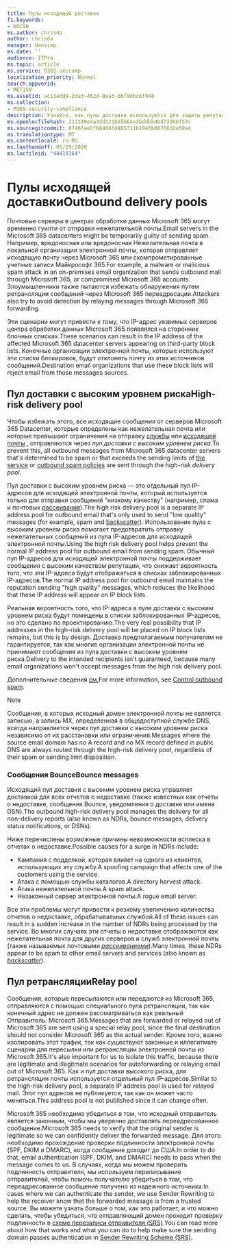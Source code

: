 ```yaml
---
title: Пулы исходящей доставки
f1.keywords:
- NOCSH
ms.author: chrisda
author: chrisda
manager: dansimp
ms.date: ''
audience: ITPro
ms.topic: article
ms.service: O365-seccomp
localization_priority: Normal
search.appverid:
- MET150
ms.assetid: ac11edd9-2da3-462d-8ea3-bbf9dbc6f948
ms.collection:
- M365-security-compliance
description: Узнайте, как пулы доставки используются для защиты репутации почтовых серверов в центрах обработки данных Microsoft 365.
ms.openlocfilehash: 213149eda3dd121b65b64e3bddbb4bd73d66f57c
ms.sourcegitcommit: 6746fae2f68400fd985711b1945b66766d2a59a4
ms.translationtype: MT
ms.contentlocale: ru-RU
ms.lasthandoff: 05/29/2020
ms.locfileid: "44419164"
---
```

# <a name="outbound-delivery-pools"></a><span data-ttu-id="cac8d-103">Пулы исходящей доставки</span><span class="sxs-lookup"><span data-stu-id="cac8d-103">Outbound delivery pools</span></span>

<span data-ttu-id="cac8d-104">Почтовые серверы в центрах обработки данных Microsoft 365 могут временно гуилти от отправки нежелательной почты.</span><span class="sxs-lookup"><span data-stu-id="cac8d-104">Email servers in the Microsoft 365 datacenters might be temporarily guilty of sending spam.</span></span> <span data-ttu-id="cac8d-105">Например, вредоносная или вредоносная Нежелательная почта в локальной организации электронной почты, которая отправляет исходящую почту через Microsoft 365 или скомпрометированные учетные записи Майкрософт 365.</span><span class="sxs-lookup"><span data-stu-id="cac8d-105">For example, a malware or malicious spam attack in an on-premises email organization that sends outbound mail through Microsoft 365, or compromised Microsoft 365 accounts.</span></span> <span data-ttu-id="cac8d-106">Злоумышленники также пытаются избежать обнаружения путем ретрансляции сообщений через Microsoft 365 переадресации.</span><span class="sxs-lookup"><span data-stu-id="cac8d-106">Attackers also try to avoid detection by relaying messages through Microsoft 365 forwarding.</span></span>

<span data-ttu-id="cac8d-107">Эти сценарии могут привести к тому, что IP-адрес уязвимых серверов центра обработки данных Microsoft 365 появлялся на сторонних блочных списках.</span><span class="sxs-lookup"><span data-stu-id="cac8d-107">These scenarios can result in the IP address of the affected Microsoft 365 datacenter servers appearing on third-party block lists.</span></span> <span data-ttu-id="cac8d-108">Конечные организации электронной почты, которые используют эти списки блокировок, будут отклонять почту из этих источников сообщений.</span><span class="sxs-lookup"><span data-stu-id="cac8d-108">Destination email organizations that use these block lists will reject email from those messages sources.</span></span>

## <a name="high-risk-delivery-pool"></a><span data-ttu-id="cac8d-109">Пул доставки с высоким уровнем риска</span><span class="sxs-lookup"><span data-stu-id="cac8d-109">High-risk delivery pool</span></span>
<span data-ttu-id="cac8d-110">Чтобы избежать этого, все исходящие сообщения от серверов Microsoft 365 Datacenter, которые определены как нежелательная почта или которые превышают ограничения на отправку [службы](https://docs.microsoft.com/office365/servicedescriptions/exchange-online-service-description/exchange-online-limits#sending-limits-across-office-365-options) или [исходящей почты](configure-the-outbound-spam-policy.md) , отправляются через _пул доставки с высоким уровнем риска_.</span><span class="sxs-lookup"><span data-stu-id="cac8d-110">To prevent this, all outbound messages from Microsoft 365 datacenter servers that's determined to be spam or that exceeds the sending limits of [the service](https://docs.microsoft.com/office365/servicedescriptions/exchange-online-service-description/exchange-online-limits#sending-limits-across-office-365-options) or [outbound spam policies](configure-the-outbound-spam-policy.md) are sent through the _high-risk delivery pool_.</span></span>

<span data-ttu-id="cac8d-111">Пул доставки с высоким уровнем риска — это отдельный пул IP-адресов для исходящей электронной почты, который используется только для отправки сообщений "низкому качеству" (например, спама и почтовых [рассеивания](backscatter-messages-and-eop.md)).</span><span class="sxs-lookup"><span data-stu-id="cac8d-111">The high risk delivery pool is a separate IP address pool for outbound email that's only used to send "low quality" messages (for example, spam and [backscatter](backscatter-messages-and-eop.md)).</span></span> <span data-ttu-id="cac8d-112">Использование пула с высоким уровнем риска помогает предотвратить отправку нежелательных сообщений из пула IP-адресов для исходящей электронной почты.</span><span class="sxs-lookup"><span data-stu-id="cac8d-112">Using the high risk delivery pool helps prevent the normal IP address pool for outbound email from sending spam.</span></span> <span data-ttu-id="cac8d-113">Обычный пул IP-адресов для исходящей электронной почты поддерживает сообщения с высоким качеством репутации, что снижает вероятность того, что эти IP-адреса будут отображаться в списках заблокированных IP-адресов.</span><span class="sxs-lookup"><span data-stu-id="cac8d-113">The normal IP address pool for outbound email maintains the reputation sending "high quality" messages, which reduces the likelihood that these IP address will appear on IP block lists.</span></span>

<span data-ttu-id="cac8d-114">Реальная вероятность того, что IP-адреса в пуле доставки с высоким уровнем риска будут помещены в списки заблокированных IP-адресов, но это сделано по проектированию.</span><span class="sxs-lookup"><span data-stu-id="cac8d-114">The very real possibility that IP addresses in the high-risk delivery pool will be placed on IP block lists remains, but this is by design.</span></span> <span data-ttu-id="cac8d-115">Доставка предполагаемым получателям не гарантируется, так как многие организации электронной почты не принимают сообщения из пула доставки с высоким уровнем риска.</span><span class="sxs-lookup"><span data-stu-id="cac8d-115">Delivery to the intended recipients isn't guaranteed, because many email organizations won't accept messages from the high risk delivery pool.</span></span>

<span data-ttu-id="cac8d-116">Дополнительные сведения [см.](outbound-spam-controls.md)</span><span class="sxs-lookup"><span data-stu-id="cac8d-116">For more information, see [Control outbound spam](outbound-spam-controls.md).</span></span>

> [!NOTE]
> <span data-ttu-id="cac8d-117">Сообщения, в которых исходный домен электронной почты не является записью, а запись MX, определенная в общедоступной службе DNS, всегда направляется через пул доставки с высоким уровнем риска независимо от их расстановки или ограничения.</span><span class="sxs-lookup"><span data-stu-id="cac8d-117">Messages where the source email domain has no A record and no MX record defined in public DNS are always routed through the high-risk delivery pool, regardless of their spam or sending limit disposition.</span></span>

### <a name="bounce-messages"></a><span data-ttu-id="cac8d-118">Сообщения Bounce</span><span class="sxs-lookup"><span data-stu-id="cac8d-118">Bounce messages</span></span>

<span data-ttu-id="cac8d-119">Исходящий пул доставки с высоким уровнем риска управляет доставкой для всех отчетов о недоставке (также известных как отчеты о недоставке, сообщения Bounce, уведомления о доставке или имена DSN).</span><span class="sxs-lookup"><span data-stu-id="cac8d-119">The outbound high-risk delivery pool manages the delivery for all non-delivery reports (also known as NDRs, bounce messages, delivery status notifications, or DSNs).</span></span>

<span data-ttu-id="cac8d-120">Ниже перечислены возможные причины невозможности всплеска в отчетах о недоставке.</span><span class="sxs-lookup"><span data-stu-id="cac8d-120">Possible causes for a surge in NDRs include:</span></span>

- <span data-ttu-id="cac8d-121">Кампания с подделкой, которая влияет на одного из клиентов, использующих эту службу.</span><span class="sxs-lookup"><span data-stu-id="cac8d-121">A spoofing campaign that affects one of the customers using the service.</span></span>
- <span data-ttu-id="cac8d-122">Атака с помощью службы каталогов.</span><span class="sxs-lookup"><span data-stu-id="cac8d-122">A directory harvest attack.</span></span>
- <span data-ttu-id="cac8d-123">Атака нежелательной почты.</span><span class="sxs-lookup"><span data-stu-id="cac8d-123">A spam attack.</span></span>
- <span data-ttu-id="cac8d-124">Незаконный сервер электронной почты.</span><span class="sxs-lookup"><span data-stu-id="cac8d-124">A rogue email server.</span></span>

<span data-ttu-id="cac8d-125">Все эти проблемы могут привести к резкому увеличению количества отчетов о недоставке, обрабатываемых службой.</span><span class="sxs-lookup"><span data-stu-id="cac8d-125">All of these issues can result in a sudden increase in the number of NDRs being processed by the service.</span></span> <span data-ttu-id="cac8d-126">Во многих случаях эти отчеты о недоставке отображаются как нежелательная почта для других серверов и служб электронной почты (также называемых почтовыми _[рассеиваниеми](backscatter-messages-and-eop.md)_).</span><span class="sxs-lookup"><span data-stu-id="cac8d-126">Many times, these NDRs appear to be spam to other email servers and services (also known as _[backscatter](backscatter-messages-and-eop.md)_).</span></span>

## <a name="relay-pool"></a><span data-ttu-id="cac8d-127">Пул ретрансляции</span><span class="sxs-lookup"><span data-stu-id="cac8d-127">Relay pool</span></span>

<span data-ttu-id="cac8d-128">Сообщения, которые пересылаются или передаются из Microsoft 365, отправляются с помощью специального пула ретрансляции, так как конечный адрес не должен рассматриваться как реальный Отправитель: Microsoft 365.</span><span class="sxs-lookup"><span data-stu-id="cac8d-128">Messages that are forwarded or relayed out of Microsoft 365 are sent using a special relay pool, since the final destination should not consider Microsoft 365 as the actual sender.</span></span> <span data-ttu-id="cac8d-129">Кроме того, важно изолировать этот трафик, так как существуют законные и иллегитмате сценарии для пересылки или ретрансляции электронной почты из Microsoft 365.</span><span class="sxs-lookup"><span data-stu-id="cac8d-129">It's also important for us to isolate this traffic, because there are legitimate and illegitmate scenarios for autoforwarding or relaying email out of Microsoft 365.</span></span> <span data-ttu-id="cac8d-130">Как и пул доставки высокого риска, для ретрансляции почты используется отдельный пул IP-адресов.</span><span class="sxs-lookup"><span data-stu-id="cac8d-130">Similar to the high-risk delivery pool, a separate IP address pool is used for relayed mail.</span></span> <span data-ttu-id="cac8d-131">Этот пул адресов не публикуется, так как он может часто меняться.</span><span class="sxs-lookup"><span data-stu-id="cac8d-131">This address pool is not published since it can change often.</span></span> 

<span data-ttu-id="cac8d-132">Microsoft 365 необходимо убедиться в том, что исходный отправитель является законным, чтобы мы уверенно доставлять переадресованное сообщение.</span><span class="sxs-lookup"><span data-stu-id="cac8d-132">Microsoft 365 needs to verify that the original sender is legitimate so we can confidently deliver the forwarded message.</span></span> <span data-ttu-id="cac8d-133">Для этого необходимо прохождение проверки подлинности электронной почты (SPF, DKIM и DMARC), когда сообщение доходит до США.</span><span class="sxs-lookup"><span data-stu-id="cac8d-133">In order to do that, email authentication (SPF, DKIM, and DMARC) needs to pass when the message comes to us.</span></span> <span data-ttu-id="cac8d-134">В случаях, когда мы можем проверить подлинность отправителя, мы используем переписывание отправителей, чтобы помочь получателю убедиться в том, что переадресованное сообщение получено из надежного источника.</span><span class="sxs-lookup"><span data-stu-id="cac8d-134">In cases where we can authenticate the sender, we use Sender Rewriting to help the receiver know that the forwarded message is from a trusted source.</span></span> <span data-ttu-id="cac8d-135">Вы можете узнать больше о том, как это работает, и что можно сделать, чтобы убедиться, что отправляющий домен проходит проверку подлинности в [схеме перезаписи отправителя (SRS)](https://docs.microsoft.com/office365/troubleshoot/antispam/sender-rewriting-scheme).</span><span class="sxs-lookup"><span data-stu-id="cac8d-135">You can read more about how that works and what you can do to help make sure the sending domain passes authentication in [Sender Rewriting Scheme (SRS)](https://docs.microsoft.com/office365/troubleshoot/antispam/sender-rewriting-scheme).</span></span>
